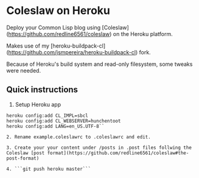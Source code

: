 # Coleslaw on Heroku

Deploy your Common Lisp blog using [Coleslaw] (https://github.com/redline6561/coleslaw) on the Heroku platform.

Makes use of my [heroku-buildpack-cl] (https://github.com/jsmpereira/heroku-buildpack-cl) fork.

Because of Heroku's build system and read-only filesystem, some tweaks were needed.

## Quick instructions

1. Setup Heroku app
```heroku create -s cedar --buildpack http://github.com/jsmpereira/heroku-buildpack-cl.git
heroku config:add CL_IMPL=sbcl
heroku config:add CL_WEBSERVER=hunchentoot
heroku config:add LANG=en_US.UTF-8``

2. Rename example.coleslawrc to .coleslawrc and edit.

3. Create your your content under /posts in .post files follwing the Coleslaw [post format](https://github.com/redline6561/coleslaw#the-post-format)

4. ```git push heroku master```